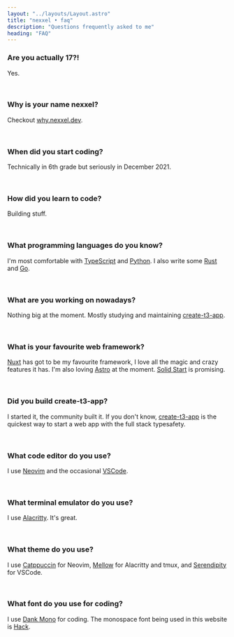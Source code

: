 ```yaml
---
layout: "../layouts/Layout.astro"
title: "nexxel • faq"
description: "Questions frequently asked to me"
heading: "FAQ"
---
```


### Are you actually 17?!

Yes.

<br />

### Why is your name nexxel?

Checkout [why.nexxel.dev](https://why.nexxel.dev).

<br />

### When did you start coding?

Technically in 6th grade but seriously in December 2021.

<br />

### How did you learn to code?

Building stuff.

<br />

### What programming languages do you know?

I'm most comfortable with [TypeScript](https://typescriptlang.org) and [Python](https://python.org). I also write some [Rust](https://rust-lang.org) and [Go](https://go.dev).

<br />

### What are you working on nowadays?

Nothing big at the moment. Mostly studying and maintaining [create-t3-app](https://github.com/t3-oss/create-t3-app).

<br />

### What is your favourite web framework?

[Nuxt](https://nuxt.com) has got to be my favourite framework, I love all the magic and crazy features it has. I'm also loving [Astro](https://astro.build) at the moment. [Solid Start](https://start.solidjs.com) is promising.

<br />

### Did you build create-t3-app?

I started it, the community built it. If you don't know, [create-t3-app](https://github.com/t3-oss/create-t3-app) is the quickest way to start a web app with the full stack typesafety.

<br />

### What code editor do you use?

I use [Neovim](https://neovim.io) and the occasional [VSCode](https://code.visualstudio.com).

<br />

### What terminal emulator do you use?

I use [Alacritty](https://alacritty.org). It's great.

<br />

### What theme do you use?

I use [Catppuccin](https://catppuccin.com) for Neovim, [Mellow](https://github.com/kvrohit/mellow.nvim) for Alacritty and tmux, and [Serendipity](https://marketplace.visualstudio.com/items?itemName=wicked-labs.wvsc-serendipity) for VSCode.

<br />

### What font do you use for coding?

I use [Dank Mono](https://dank.sh) for coding. The monospace font being used in this website is [Hack](https://sourcefoundry.org/hack/).

<br />

